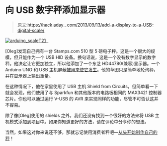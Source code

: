 # 向 USB 数字秤添加显示器

> 原文:[https://hack aday . com/2013/09/13/add-a-display-to-a-USB-digital-scale/](https://hackaday.com/2013/09/13/adding-a-display-to-a-usb-digital-scale/)

[![arduino_scale](../Images/8da0f9cbf238ec7e4debdc1a6bdc4a8b.png)T2】](http://hackaday.com/wp-content/uploads/2013/09/arduino_scale.jpg)

[Oleg]发现自己拥有一台 Stamps.com 510 型 5 磅电子秤。这是一个很大的规模，但只能作为一个 USB HID 设备。换句话说，这是一个没有数字显示的数字秤。他决定让它更加独立，所以他添加了一个东芝 HD44780(兼容)显示器。一个 Arduino UNO 和 USB 主机屏蔽[被用来使它发生](https://www.circuitsathome.com/mcu/adding-a-display-to-a-digital-scale-using-arduino-and-usb-host-shield)。他的草图只是简单地轮询秤，并在显示器上输出重量。

在这种情况下，他在家里使用了 USB 主机 Shield from Circuits，但简单看一下就会发现，他们使用了与 Sparkfun 和其他版本的电路板相同的 MAX3421 控制器芯片。你也可以通过运行 V-USB 的 AVR 来实现同样的功能，尽管不可否认这并不容易。

除了像[Oleg]使用的 shields 之外，我们还没有找到一个很好的方法来将 USB 主机模式添加到项目中。如果你知道更好的方法，请在评论中分享你的想法。

当然，如果这对你来说还不够，那就忘记使用消费者秤吧—[从头开始制作自己的秤](http://hackaday.com/2013/06/12/building-a-digital-scale-from-scratch/)！